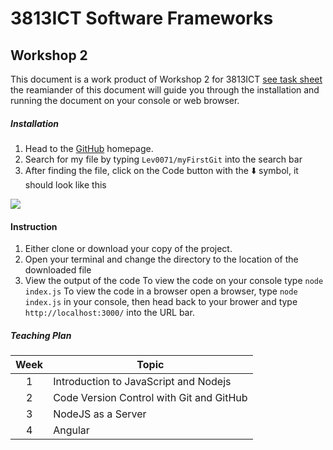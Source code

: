 # 3813ICT Software Frameworks
## Workshop 2

This document is a work product of Workshop 2 for 3813ICT [see task sheet](https://learn-ap-southeast-2-prod-fleet01-xythos.content.blackboardcdn.com/5bb70f08ac35e/9282183?X-Blackboard-Expiration=1627570800000&X-Blackboard-Signature=VUXRjJ5c57LhSkuW%2Fc6wLCgY3AXZHKLRDTjZM96yA6Y%3D&X-Blackboard-Client-Id=101056&response-cache-control=private%2C%20max-age%3D21600&response-content-disposition=inline%3B%20filename%2A%3DUTF-8%27%27Workshop%25202.pdf&response-content-type=application%2Fpdf&X-Amz-Algorithm=AWS4-HMAC-SHA256&X-Amz-Date=20210729T090000Z&X-Amz-SignedHeaders=host&X-Amz-Expires=21600&X-Amz-Credential=AKIAYDKQORRYZBCCQFY5%2F20210729%2Fap-southeast-2%2Fs3%2Faws4_request&X-Amz-Signature=89e7c6469e1e07b5015ec9f7bee44e8f8257867a383750b2fc11a2c774876c40) the reamiander of this document will guide you through the installation and running the document on your console or web browser.

##### Installation

1. Head to the [GitHub](https://github.com) homepage.
2. Search for my file by typing `Lev0071/myFirstGit` into the search bar
3. After finding the file, click on the Code button with the ⬇️ symbol, it should look like this

![](https://i.ibb.co/3FVT9tz/Screen-Shot-2021-07-29-at-5-05-31-pm.png)

#### Instruction

1. Either clone or download your copy of the project.
2. Open your terminal and change the directory to the location of the downloaded file
3. View the output of the code
		To view the code on your console type `node index.js`
		To view the code in a browser open a browser, type `node index.js` in your console, then head back to your brower and type `http://localhost:3000/` into the URL bar.

##### Teaching Plan

| Week  | Topic |
| :-------------: | ------------- |
| 1 | Introduction to JavaScript and Nodejs  |
| 2 | Code Version Control with Git and GitHub  |
| 3 | NodeJS as a Server  |
| 4 | Angular  |
